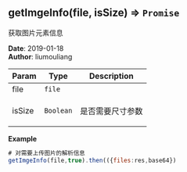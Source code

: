 ## getImgeInfo(file, isSize) ⇒ <code>Promise</code>
<p>获取图片元素信息</p>

**Date**: 2019-01-18  
**Author**: liumouliang  

| Param | Type | Description |
| --- | --- | --- |
| file | <code>file</code> |  |
| isSize | <code>Boolean</code> | <p>是否需要尺寸参数</p> |

**Example**  
```javascript
# 对需要上传图片的解析信息
getImgeInfo(file,true).then(({files:res,base64})
```
